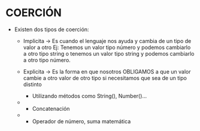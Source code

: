 # COERCIÓN
- Existen dos tipos de coerción:
    - Implicita -> Es cuando el lenguaje nos ayuda y cambia de un tipo de valor a otro
        Ej: Tenemos un valor tipo número y podemos cambiarlo a otro tipo string o tenemos un valor tipo string y podemos cambiarlo a otro tipo número.
    - Explicita -> Es la forma en que nosotros OBLIGAMOS a que un valor cambie a otro valor de otro tipo si necesitamos que sea de un tipo distinto
        * Utilizando métodos como String(), Number()...

   - + Concatenación
   - * Operador de número, suma matemática
